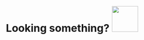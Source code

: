 <div id="user-content-toc" align="center">
<ul align="center">
  <summary>
    <h1 align="center" style="display: inline-block;">
      Looking something? 
      <img src="https://media.giphy.com/media/mGcNjsfWAjY5AEZNw6/giphy.gif" width="70">
    </h1>
  </summary>
  </ul>
</div>
<br /><br />
